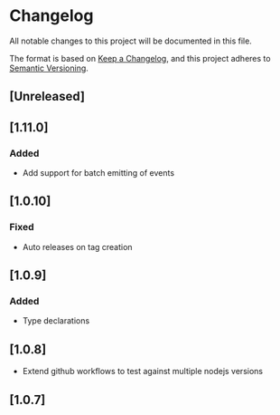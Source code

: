 # Changelog

All notable changes to this project will be documented in this file.

The format is based on [Keep a Changelog](https://keepachangelog.com/en/1.0.0/),
and this project adheres to [Semantic Versioning](https://semver.org/spec/v2.0.0.html).

## [Unreleased]

## [1.11.0]

### Added

- Add support for batch emitting of events

## [1.0.10]

### Fixed

- Auto releases on tag creation

## [1.0.9]

### Added

- Type declarations

## [1.0.8]

- Extend github workflows to test against multiple nodejs versions

## [1.0.7]
